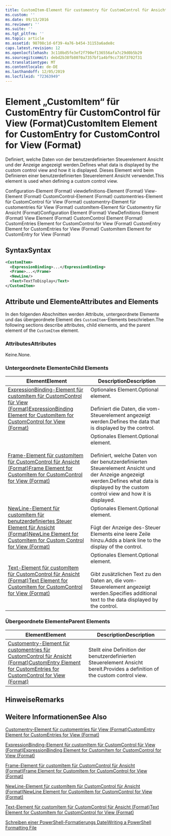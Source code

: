 ```yaml
---
title: CustomItem-Element für customentry für CustomControl für Ansicht (Format) | Microsoft-Dokumentation
ms.custom: ''
ms.date: 09/13/2016
ms.reviewer: ''
ms.suite: ''
ms.tgt_pltfrm: ''
ms.topic: article
ms.assetid: 98708c1d-6f39-4a76-b454-31153a6ade8c
caps.latest.revision: 12
ms.openlocfilehash: 3c110bd5fe3ef2f790ef136556afa7c29d0b5b29
ms.sourcegitcommit: debd2b38fb8070a7357bf1a4bf9cc736f3702f31
ms.translationtype: MT
ms.contentlocale: de-DE
ms.lasthandoff: 12/05/2019
ms.locfileid: "72363949"
---
```

# <a name="customitem-element-for-customentry-for-customcontrol-for-view-format"></a><span data-ttu-id="95c0a-102">Element „CustomItem“ für CustomEntry für CustomControl für View (Format)</span><span class="sxs-lookup"><span data-stu-id="95c0a-102">CustomItem Element for CustomEntry for CustomControl for View (Format)</span></span>

<span data-ttu-id="95c0a-103">Definiert, welche Daten von der benutzerdefinierten Steuerelement Ansicht und der Anzeige angezeigt werden.</span><span class="sxs-lookup"><span data-stu-id="95c0a-103">Defines what data is displayed by the custom control view and how it is displayed.</span></span> <span data-ttu-id="95c0a-104">Dieses Element wird beim Definieren einer benutzerdefinierten Steuerelement Ansicht verwendet.</span><span class="sxs-lookup"><span data-stu-id="95c0a-104">This element is used when defining a custom control view.</span></span>

<span data-ttu-id="95c0a-105">Configuration-Element (Format) viewdefinitions-Element (Format) View-Element (Format) CustomControl-Element (Format) customentries-Element für CustomControl für View (Format) customentry-Element für customentries für View (Format) customItem-Element für Customentry für Ansicht (Format)</span><span class="sxs-lookup"><span data-stu-id="95c0a-105">Configuration Element (Format) ViewDefinitions Element (Format) View Element (Format) CustomControl Element (Format) CustomEntries Element for CustomControl for View (Format) CustomEntry Element for CustomEntries for View (Format) CustomItem Element for CustomEntry for View (Format)</span></span>

## <a name="syntax"></a><span data-ttu-id="95c0a-106">Syntax</span><span class="sxs-lookup"><span data-stu-id="95c0a-106">Syntax</span></span>

```xml
<CustomItem>
  <ExpressionBinding>...</ExpressionBinding>
  <Frame>...</Frame>
  <NewLine/>
  <Text>TextToDisplay</Text>
</CustomItem>
```

## <a name="attributes-and-elements"></a><span data-ttu-id="95c0a-107">Attribute und Elemente</span><span class="sxs-lookup"><span data-stu-id="95c0a-107">Attributes and Elements</span></span>

<span data-ttu-id="95c0a-108">In den folgenden Abschnitten werden Attribute, untergeordnete Elemente und das übergeordnete Element des `CustomItem`-Elements beschrieben.</span><span class="sxs-lookup"><span data-stu-id="95c0a-108">The following sections describe attributes, child elements, and the parent element of the `CustomItem` element.</span></span>

### <a name="attributes"></a><span data-ttu-id="95c0a-109">Attributes</span><span class="sxs-lookup"><span data-stu-id="95c0a-109">Attributes</span></span>

<span data-ttu-id="95c0a-110">Keine.</span><span class="sxs-lookup"><span data-stu-id="95c0a-110">None.</span></span>

### <a name="child-elements"></a><span data-ttu-id="95c0a-111">Untergeordnete Elemente</span><span class="sxs-lookup"><span data-stu-id="95c0a-111">Child Elements</span></span>

|<span data-ttu-id="95c0a-112">Element</span><span class="sxs-lookup"><span data-stu-id="95c0a-112">Element</span></span>|<span data-ttu-id="95c0a-113">Description</span><span class="sxs-lookup"><span data-stu-id="95c0a-113">Description</span></span>|
|-------------|-----------------|
|[<span data-ttu-id="95c0a-114">ExpressionBinding-Element für customItem für CustomControl für View (Format)</span><span class="sxs-lookup"><span data-stu-id="95c0a-114">ExpressionBinding Element for CustomItem for CustomControl for View (Format)</span></span>](./expressionbinding-element-for-customitem-for-customcontrol-for-view-format.md)|<span data-ttu-id="95c0a-115">Optionales Element.</span><span class="sxs-lookup"><span data-stu-id="95c0a-115">Optional element.</span></span><br /><br /> <span data-ttu-id="95c0a-116">Definiert die Daten, die vom-Steuerelement angezeigt werden.</span><span class="sxs-lookup"><span data-stu-id="95c0a-116">Defines the data that is displayed by the control.</span></span>|
|[<span data-ttu-id="95c0a-117">Frame-Element für customItem für CustomControl für Ansicht (Format)</span><span class="sxs-lookup"><span data-stu-id="95c0a-117">Frame Element for CustomItem for CustomControl for View (Format)</span></span>](./frame-element-for-customitem-for-customcontrol-for-view-format.md)|<span data-ttu-id="95c0a-118">Optionales Element.</span><span class="sxs-lookup"><span data-stu-id="95c0a-118">Optional element.</span></span><br /><br /> <span data-ttu-id="95c0a-119">Definiert, welche Daten von der benutzerdefinierten Steuerelement Ansicht und der Anzeige angezeigt werden.</span><span class="sxs-lookup"><span data-stu-id="95c0a-119">Defines what data is displayed by the custom control view and how it is displayed.</span></span>|
|[<span data-ttu-id="95c0a-120">NewLine-Element für customItem für benutzerdefiniertes Steuer Element für Ansicht (Format)</span><span class="sxs-lookup"><span data-stu-id="95c0a-120">NewLine Element for CustomItem for Custom Control for View (Format)</span></span>](./newline-element-for-customitem-for-customcontrol-for-view-format.md)|<span data-ttu-id="95c0a-121">Optionales Element.</span><span class="sxs-lookup"><span data-stu-id="95c0a-121">Optional element.</span></span><br /><br /> <span data-ttu-id="95c0a-122">Fügt der Anzeige des-Steuer Elements eine leere Zeile hinzu.</span><span class="sxs-lookup"><span data-stu-id="95c0a-122">Adds a blank line to the display of the control.</span></span>|
|[<span data-ttu-id="95c0a-123">Text-Element für customItem für CustomControl für Ansicht (Format)</span><span class="sxs-lookup"><span data-stu-id="95c0a-123">Text Element for CustomItem for CustomControl for View (Format)</span></span>](./text-element-for-customitem-for-customview-for-view-format.md)|<span data-ttu-id="95c0a-124">Optionales Element.</span><span class="sxs-lookup"><span data-stu-id="95c0a-124">Optional element.</span></span><br /><br /> <span data-ttu-id="95c0a-125">Gibt zusätzlichen Text zu den Daten an, die vom-Steuerelement angezeigt werden.</span><span class="sxs-lookup"><span data-stu-id="95c0a-125">Specifies additional text to the data displayed by the control.</span></span>|

### <a name="parent-elements"></a><span data-ttu-id="95c0a-126">Übergeordnete Elemente</span><span class="sxs-lookup"><span data-stu-id="95c0a-126">Parent Elements</span></span>

|<span data-ttu-id="95c0a-127">Element</span><span class="sxs-lookup"><span data-stu-id="95c0a-127">Element</span></span>|<span data-ttu-id="95c0a-128">Description</span><span class="sxs-lookup"><span data-stu-id="95c0a-128">Description</span></span>|
|-------------|-----------------|
|[<span data-ttu-id="95c0a-129">Customentry-Element für customentries für CustomControl für Ansicht (Format)</span><span class="sxs-lookup"><span data-stu-id="95c0a-129">CustomEntry Element for CustomEntries for CustomControl for View (Format)</span></span>](./customentry-element-for-customentries-for-customcontrol-for-view-format.md)|<span data-ttu-id="95c0a-130">Stellt eine Definition der benutzerdefinierten Steuerelement Ansicht bereit.</span><span class="sxs-lookup"><span data-stu-id="95c0a-130">Provides a definition of the custom control view.</span></span>|

## <a name="remarks"></a><span data-ttu-id="95c0a-131">Hinweise</span><span class="sxs-lookup"><span data-stu-id="95c0a-131">Remarks</span></span>

## <a name="see-also"></a><span data-ttu-id="95c0a-132">Weitere Informationen</span><span class="sxs-lookup"><span data-stu-id="95c0a-132">See Also</span></span>

[<span data-ttu-id="95c0a-133">Customentry-Element für customentries für View (Format)</span><span class="sxs-lookup"><span data-stu-id="95c0a-133">CustomEntry Element for CustomEntries for View (Format)</span></span>](./customentry-element-for-customentries-for-customcontrol-for-view-format.md)

[<span data-ttu-id="95c0a-134">ExpressionBinding-Element für customItem für CustomControl für View (Format)</span><span class="sxs-lookup"><span data-stu-id="95c0a-134">ExpressionBinding Element for CustomItem for CustomControl for View (Format)</span></span>](./expressionbinding-element-for-customitem-for-customcontrol-for-view-format.md)

[<span data-ttu-id="95c0a-135">Frame-Element für customItem für CustomControl für Ansicht (Format)</span><span class="sxs-lookup"><span data-stu-id="95c0a-135">Frame Element for CustomItem for CustomControl for View (Format)</span></span>](./frame-element-for-customitem-for-customcontrol-for-view-format.md)

[<span data-ttu-id="95c0a-136">NewLine-Element für customItem für CustomControl für Ansicht (Format)</span><span class="sxs-lookup"><span data-stu-id="95c0a-136">NewLine Element for CustomItem for CustomControl for View (Format)</span></span>](./newline-element-for-customitem-for-customcontrol-for-view-format.md)

[<span data-ttu-id="95c0a-137">Text-Element für customItem für CustomControl für Ansicht (Format)</span><span class="sxs-lookup"><span data-stu-id="95c0a-137">Text Element for CustomItem for CustomControl for View (Format)</span></span>](./text-element-for-customitem-for-customview-for-view-format.md)

[<span data-ttu-id="95c0a-138">Schreiben einer PowerShell-Formatierungs Datei</span><span class="sxs-lookup"><span data-stu-id="95c0a-138">Writing a PowerShell Formatting File</span></span>](./writing-a-powershell-formatting-file.md)
